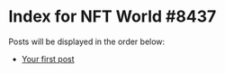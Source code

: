 # Index for NFT World #8437
Posts will be displayed in the order below:

- [Your first post](./001-first.md)

